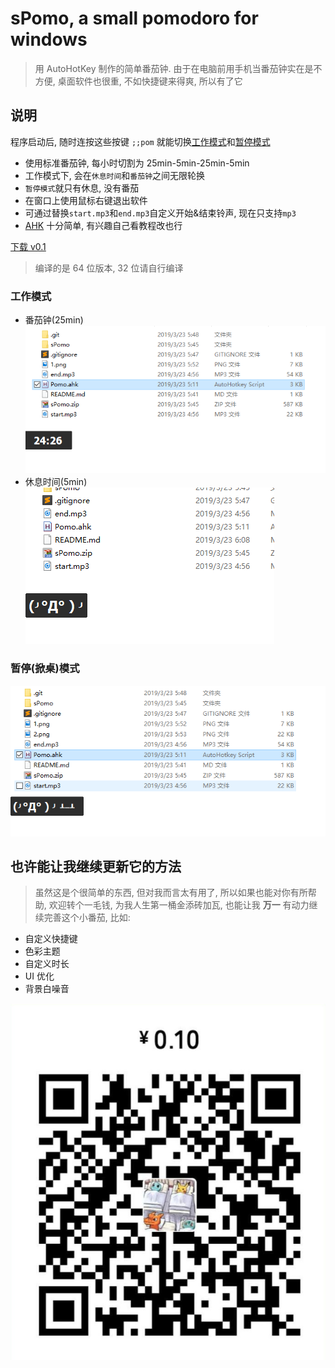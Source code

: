 # sPomo, a small pomodoro for windows

> 用 AutoHotKey 制作的简单番茄钟. 由于在电脑前用手机当番茄钟实在是不方便, 桌面软件也很重, 不如快捷键来得爽, 所以有了它

## 说明

程序启动后, 随时连按这些按键 `;;pom` 就能切换[工作模式](###工作模式)和[暂停模式](###暂停模式)

- 使用标准番茄钟, 每小时切割为 25min-5min-25min-5min
- 工作模式下, 会在`休息时间`和`番茄钟`之间无限轮换
- `暂停模式`就只有休息, 没有番茄
- 在窗口上使用鼠标右键退出软件
- 可通过替换`start.mp3`和`end.mp3`自定义开始&结束铃声, 现在只支持`mp3`
- [AHK](https://www.autohotkey.com/) 十分简单, 有兴趣自己看教程改也行

[下载 v0.1](https://github.com/Envl/sPomo/releases/download/v0.1/sPomo.zip)

> 编译的是 64 位版本, 32 位请自行编译

### 工作模式

- 番茄钟(25min)\
  ![image](img/2-0.png)
- 休息时间(5min)\
  ![image](img/2-1.png)

### 暂停(掀桌)模式

![image](img/3.png)

## 也许能让我继续更新它的方法

> 虽然这是个很简单的东西, 但对我而言太有用了, 所以如果也能对你有所帮助, 欢迎转个一毛钱, 为我人生第一桶金添砖加瓦, 也能让我 **万一** 有动力继续完善这个小番茄, 比如:

- 自定义快捷键
- 色彩主题
- 自定义时长
- UI 优化
- 背景白噪音

![image](img/qr.jpg)
